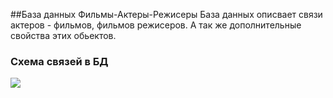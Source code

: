 ##База данных Фильмы-Актеры-Режисеры
База данных описвает связи актеров - фильмов, фильмов режисеров. А так же дополнительные свойства этих обьектов.
### Схема связей в БД
![](https://www.dropbox.com/s/dmjrmno6ddnbdli/film_db.png?dl=0)

